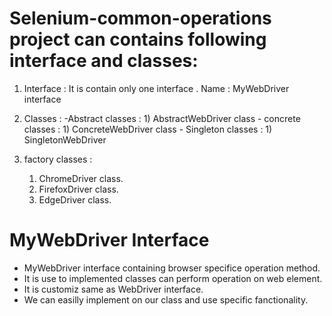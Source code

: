 # Selenium-common-operations project can contains following interface and classes:

1) Interface :
              It is contain only one interface .
             Name : MyWebDriver interface


2) Classes :
          -Abstract classes :
               1) AbstractWebDriver class
         - concrete classes :
               1) ConcreteWebDriver class
         - Singleton classes :
               1) SingletonWebDriver

3) factory classes :
    1) ChromeDriver class.
    2) FirefoxDriver class.
    3) EdgeDriver class.

    
# MyWebDriver Interface

- MyWebDriver interface containing browser specifice operation method.
- It is use to implemented classes can perform operation on web element.
- It is customiz same as WebDriver interface.
- We can easilly implement on our class and use specific fanctionality.

#
